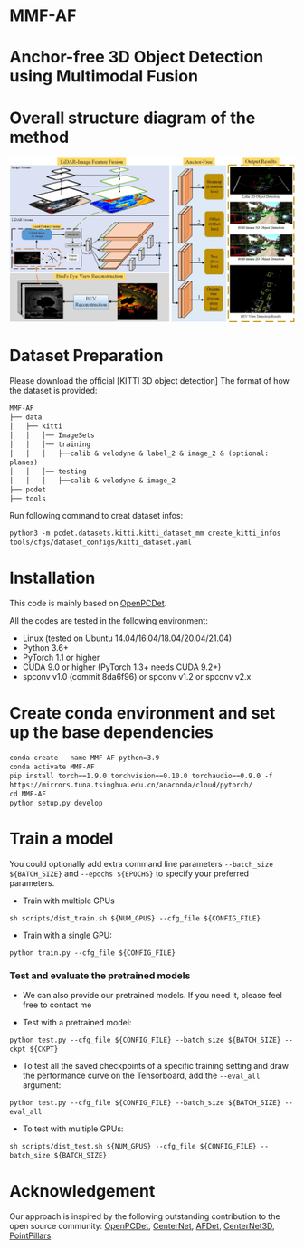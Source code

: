 # MMF-AF
# Anchor-free 3D Object Detection using Multimodal Fusion

# Overall structure diagram of the method
<img src='./figs/figure2.jpg' width='600'  />

# Dataset Preparation
Please download the official [KITTI 3D object detection]
The format of how the dataset is provided:
```
MMF-AF
├── data
│   ├── kitti
│   │   │── ImageSets
│   │   │── training
│   │   │   ├──calib & velodyne & label_2 & image_2 & (optional: planes)
│   │   │── testing
│   │   │   ├──calib & velodyne & image_2
├── pcdet
├── tools
```
Run following command to creat dataset infos:
```
python3 -m pcdet.datasets.kitti.kitti_dataset_mm create_kitti_infos tools/cfgs/dataset_configs/kitti_dataset.yaml
```
# Installation

This code is mainly based on [OpenPCDet](https://github.com/open-mmlab/OpenPCDet). 

All the codes are tested in the following environment:
- Linux (tested on Ubuntu 14.04/16.04/18.04/20.04/21.04)
- Python 3.6+
- PyTorch 1.1 or higher
- CUDA 9.0 or higher (PyTorch 1.3+ needs CUDA 9.2+)
- spconv v1.0 (commit 8da6f96) or spconv v1.2 or spconv v2.x

#  Create conda environment and set up the base dependencies

```
conda create --name MMF-AF python=3.9
conda activate MMF-AF
pip install torch==1.9.0 torchvision==0.10.0 torchaudio==0.9.0 -f https://mirrors.tuna.tsinghua.edu.cn/anaconda/cloud/pytorch/
cd MMF-AF
python setup.py develop
```
# Train a model
You could optionally add extra command line parameters `--batch_size ${BATCH_SIZE}` and `--epochs ${EPOCHS}` to specify your preferred parameters. 
  
* Train with multiple GPUs
```shell script
sh scripts/dist_train.sh ${NUM_GPUS} --cfg_file ${CONFIG_FILE}
```

* Train with a single GPU:
```shell script
python train.py --cfg_file ${CONFIG_FILE}
```

### Test and evaluate the pretrained models
* We can also provide our pretrained models. If you need it, please feel free to contact me

* Test with a pretrained model: 
```shell script
python test.py --cfg_file ${CONFIG_FILE} --batch_size ${BATCH_SIZE} --ckpt ${CKPT}
```

* To test all the saved checkpoints of a specific training setting and draw the performance curve on the Tensorboard, add the `--eval_all` argument: 
```shell script
python test.py --cfg_file ${CONFIG_FILE} --batch_size ${BATCH_SIZE} --eval_all
```

* To test with multiple GPUs:
```shell script
sh scripts/dist_test.sh ${NUM_GPUS} --cfg_file ${CONFIG_FILE} --batch_size ${BATCH_SIZE}
```


# Acknowledgement
Our approach is inspired by the following outstanding contribution to the open source community: [OpenPCDet](https://github.com/open-mmlab/OpenPCDet/tree/master), [CenterNet](https://github.com/xingyizhou/CenterNet), [AFDet](https://github.com/open-mmlab), [CenterNet3D](https://github.com/maudzung/CenterNet3D-PyTorch), [PointPillars](https://github.com/zhulf0804/PointPillars).
